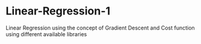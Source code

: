 # Linear-Regression-1
Linear Regression using the concept of Gradient Descent and Cost function using different available libraries
